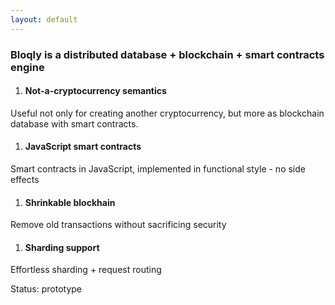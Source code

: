 ```yaml
---
layout: default
---
```

### Bloqly is a distributed database + blockchain + smart contracts engine

1. #### Not-a-cryptocurrency semantics
  Useful not only for creating another cryptocurrency, but more as blockchain database with smart contracts.

1. #### JavaScript smart contracts
  Smart contracts  in JavaScript, implemented in functional style - no side effects

1. #### Shrinkable blockhain
  Remove old transactions without sacrificing security

1. #### Sharding support
  Effortless sharding + request routing


Status: prototype

